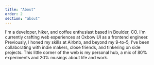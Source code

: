 ```yaml
---
title: "About"
order: 2
section: "about"
---
```


I'm a developer, hiker, and coffee enthusiast based in Boulder, CO. I'm currently crafting web experiences at Oxbow UI as a frontend engineer. Previously, I honed my skills at Airbnb, and beyond my 9-to-5, I've been collaborating with indie makers, close friends, and tinkering on side projects. This little corner of the web is my personal hub, a mix of 80% experiments and 20% musings about life and work. 